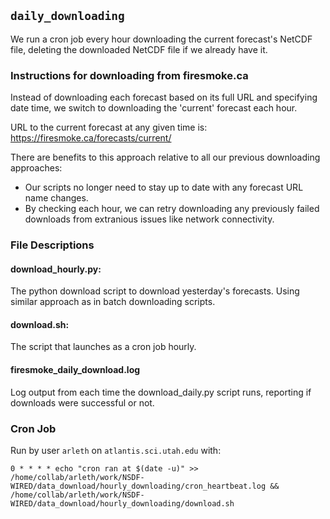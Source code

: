 ## `daily_downloading`

We run a cron job every hour downloading the current forecast's NetCDF file, deleting the downloaded NetCDF file if we already have it.

### Instructions for downloading from firesmoke.ca
Instead of downloading each forecast based on its full URL and specifying date time, we switch to downloading the 'current' forecast each hour.

URL to the current forecast at any given time is: https://firesmoke.ca/forecasts/current/

There are benefits to this approach relative to all our previous downloading approaches:
- Our scripts no longer need to stay up to date with any forecast URL name changes.
- By checking each hour, we can retry downloading any previously failed downloads from extranious issues like network connectivity.

### File Descriptions

#### download_hourly.py:
The python download script to download yesterday's forecasts. Using similar approach as in batch downloading scripts.

#### download.sh:
The script that launches as a cron job hourly.

#### firesmoke_daily_download.log
Log output from each time the download_daily.py script runs, reporting if downloads were successful or not.

### Cron Job
Run by user `arleth` on `atlantis.sci.utah.edu` with:
```
0 * * * * echo "cron ran at $(date -u)" >> /home/collab/arleth/work/NSDF-WIRED/data_download/hourly_downloading/cron_heartbeat.log && /home/collab/arleth/work/NSDF-WIRED/data_download/hourly_downloading/download.sh
```